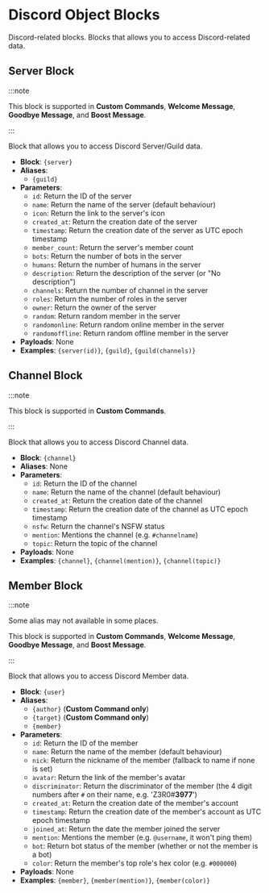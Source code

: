 ---
---

# Discord Object Blocks

Discord-related blocks. Blocks that allows you to access Discord-related data.

## Server Block

:::note

This block is supported in **Custom Commands**, **Welcome Message**, **Goodbye Message**,
and **Boost Message**.

:::

Block that allows you to access Discord Server/Guild data.

- **Block**: `{server}`
- **Aliases**:
   - `{guild}`
- **Parameters**:
   - `id`: Return the ID of the server
   - `name`: Return the name of the server (default behaviour)
   - `icon`: Return the link to the server's icon
   - `created_at`: Return the creation date of the server
   - `timestamp`: Return the creation date of the server as UTC epoch timestamp
   - `member_count`: Return the server's member count
   - `bots`: Return the number of bots in the server
   - `humans`: Return the number of humans in the server
   - `description`: Return the description of the server (or "No description")
   - `channels`: Return the number of channel in the server
   - `roles`: Return the number of roles in the server
   - `owner`: Return the owner of the server
   - `random`: Return random member in the server
   - `randomonline`: Return random online member in the server
   - `randomoffline`: Return random offline member in the server
- **Payloads**: None
- **Examples**: `{server(id)}`, `{guild}`, `{guild(channels)}`

## Channel Block

:::note

This block is supported in **Custom Commands**.

:::

Block that allows you to access Discord Channel data.

- **Block**: `{channel}`
- **Aliases**: None
- **Parameters**:
   - `id`: Return the ID of the channel
   - `name`: Return the name of the channel (default behaviour)
   - `created_at`: Return the creation date of the channel
   - `timestamp`: Return the creation date of the channel as UTC epoch timestamp
   - `nsfw`: Return the channel's NSFW status
   - `mention`: Mentions the channel (e.g. `#channelname`)
   - `topic`: Return the topic of the channel
- **Payloads**: None
- **Examples**: `{channel}`, `{channel(mention)}`, `{channel(topic)}`

## Member Block

:::note

Some alias may not available in some places.

This block is supported in **Custom Commands**, **Welcome Message**, **Goodbye Message**,
and **Boost Message**.

:::

Block that allows you to access Discord Member data.

- **Block**: `{user}`
- **Aliases**:
   - `{author}` (**Custom Command only**)
   - `{target}` (**Custom Command only**)
   - `{member}`
- **Parameters**:
   - `id`: Return the ID of the member
   - `name`: Return the name of the member (default behaviour)
   - `nick`: Return the nickname of the member (fallback to name if none is set)
   - `avatar`: Return the link of the member's avatar
   - `discriminator`: Return the discriminator of the member (the 4 digit
     numbers after `#` on their name, e.g. 'Z3R0#**3977**')
   - `created_at`: Return the creation date of the member's account
   - `timestamp`: Return the creation date of the member's account as UTC epoch timestamp
   - `joined_at`: Return the date the member joined the server
   - `mention`: Mentions the member (e.g. `@username`, it won't ping them)
   - `bot`: Return bot status of the member (whether or not the member is a bot)
   - `color`: Return the member's top role's hex color (e.g. `#000000`)
- **Payloads**: None
- **Examples**: `{member}`, `{member(mention)}`, `{member(color)}`
